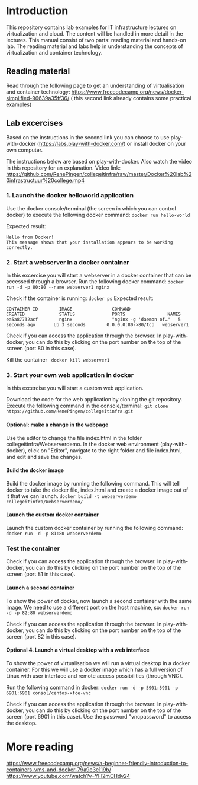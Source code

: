# Introduction
This repository contains lab examples for IT infrastructure lectures on virtualization and cloud. The content will be handled in more detail in the lectures. This manual consist of two parts: reading material and hands-on lab. The reading material and labs help in understanding the concepts of virtualization and container technology.

## Reading material
Read through the following page to get an understanding of virtualisation and container technology:
https://www.freecodecamp.org/news/docker-simplified-96639a35ff36/ ( this second link already contains some practical examples)

## Lab excercises
Based on the instructions in the second link you can choose to use play-with-docker (https://labs.play-with-docker.com/) or install docker on your own computer.

The instructions below are based on play-with-docker. Also watch the video in this repository for an explanation.
Video link:
https://github.com/RenePingen/collegeitinfra/raw/master/Docker%20lab%20infrastructuur%20college.mp4

### 1. Launch the docker helloworld application

Use the docker console/terminal (the screen in which you can control docker) to execute the following docker command:
```docker run hello-world```

Expected result:
```
Hello from Docker!
This message shows that your installation appears to be working correctly.
```
### 2. Start a webserver in a docker container
In this excercise you will start a webserver in a docker container that can be accessed through a browser. 
Run the following docker command:
```docker run -d -p 80:80 --name webserver1 nginx```

Check if the container is running:
```docker ps```
Expected result:
```
CONTAINER ID        IMAGE               COMMAND                  CREATED             STATUS              PORTS                NAMES
ea5a87732acf        nginx               "nginx -g 'daemon of…"   5 seconds ago       Up 3 seconds        0.0.0.0:80->80/tcp   webserver1
```

Check if you can access the application through the browser. In play-with-docker, you can do this by clicking on the port number on the top of the screen (port 80 in this case).

Kill the container
``` docker kill webserver1```

### 3. Start your own web application in docker
In this excercise you will start a custom web application.

Download the code for the web application by cloning the git repository. Execute the following command in the console/terminal:
```git clone https://github.com/RenePingen/collegeitinfra.git ```

#### Optional: make a change in the webpage
Use the editor to change the file index.html in the folder collegeitinfra/Webserverdemo. In the docker web environment (play-with-docker), click on "Editor", navigate to the right folder and file index.html, and edit and save the changes.

#### Build the docker image
Build the docker image by running the following command. This will tell docker to take the docker file, index.html and create a docker image out of it that we can launch.
```docker build -t webserverdemo collegeitinfra/Webserverdemo/```

#### Launch the custom docker container
Launch the custom docker container by running the following command:
```docker run -d -p 81:80 webserverdemo```

### Test the container
Check if you can access the application through the browser. In play-with-docker, you can do this by clicking on the port number on the top of the screen (port 81 in this case).

#### Launch a second container
To show the power of docker, now launch a second container with the same image. We need to use a different port on the host machine, so:
```docker run -d -p 82:80 webserverdemo```

Check if you can access the application through the browser. In play-with-docker, you can do this by clicking on the port number on the top of the screen (port 82 in this case).

#### Optional 4. Launch a virtual desktop with a web interface
To show the power of virtualisation we will run a virtual desktop in a docker container. For this we will use a docker image which has a full version of Linux with user interface and remote access possibilities (through VNC).

Run the following command in docker:
``` docker run -d -p 5901:5901 -p 6901:6901 consol/centos-xfce-vnc ```

Check if you can access the application through the browser. In play-with-docker, you can do this by clicking on the port number on the top of the screen (port 6901 in this case). Use the password "vncpassword" to access the desktop.


# More reading
https://www.freecodecamp.org/news/a-beginner-friendly-introduction-to-containers-vms-and-docker-79a9e3e119b/
https://www.youtube.com/watch?v=YFl2mCHdv24




